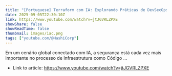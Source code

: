```yaml
---
title: "[Portuguese] Terraform com IA: Explorando Práticas de DevSecOps com Prompt Engineering"
date: 2025-09-05T22:30:10Z
link: https://www.youtube.com/watch?v=jtJGVRLZPXE
showShare: false
showReadTime: false
thumbnail: images/iac.png
tags: ["youtube.com/@HashiCorp"]
---
```

Em um cenário global conectado com IA, a segurança está cada vez mais importante no processo de Infraestrutura como Código ...

- Link to article: https://www.youtube.com/watch?v=jtJGVRLZPXE